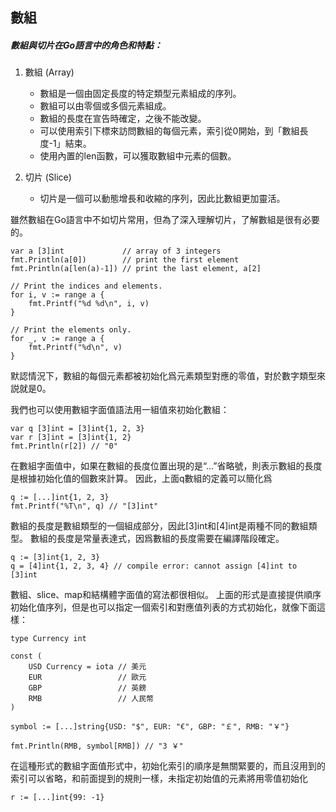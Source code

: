 ## 數組

##### 數組與切片在Go語言中的角色和特點：

1. 數組 (Array)
    - 數組是一個由固定長度的特定類型元素組成的序列。
    - 數組可以由零個或多個元素組成。
    - 數組的長度在宣告時確定，之後不能改變。
    - 可以使用索引下標來訪問數組的每個元素，索引從0開始，到「數組長度-1」結束。
    - 使用內置的len函數，可以獲取數組中元素的個數。

2. 切片 (Slice)
    - 切片是一個可以動態增長和收縮的序列，因此比數組更加靈活。

雖然數組在Go語言中不如切片常用，但為了深入理解切片，了解數組是很有必要的。

```
var a [3]int             // array of 3 integers
fmt.Println(a[0])        // print the first element
fmt.Println(a[len(a)-1]) // print the last element, a[2]

// Print the indices and elements.
for i, v := range a {
    fmt.Printf("%d %d\n", i, v)
}

// Print the elements only.
for _, v := range a {
    fmt.Printf("%d\n", v)
}
```
默認情況下，數組的每個元素都被初始化爲元素類型對應的零值，對於數字類型來説就是0。

我們也可以使用數組字面值語法用一組值來初始化數組：

```
var q [3]int = [3]int{1, 2, 3}
var r [3]int = [3]int{1, 2}
fmt.Println(r[2]) // "0"
```

在數組字面值中，如果在數組的長度位置出現的是“...”省略號，則表示數組的長度是根據初始化值的個數來計算。
因此，上面q數組的定義可以簡化爲

```
q := [...]int{1, 2, 3}
fmt.Printf("%T\n", q) // "[3]int"
```

數組的長度是數組類型的一個組成部分，因此[3]int和[4]int是兩種不同的數組類型。
數組的長度是常量表達式，因爲數組的長度需要在編譯階段確定。

```
q := [3]int{1, 2, 3}
q = [4]int{1, 2, 3, 4} // compile error: cannot assign [4]int to [3]int
```
數組、slice、map和結構體字面值的寫法都很相似。
上面的形式是直接提供順序初始化值序列，但是也可以指定一個索引和對應值列表的方式初始化，就像下面這樣：

```
type Currency int

const (
    USD Currency = iota // 美元
    EUR                 // 歐元
    GBP                 // 英鎊
    RMB                 // 人民幣
)

symbol := [...]string{USD: "$", EUR: "€", GBP: "￡", RMB: "￥"}

fmt.Println(RMB, symbol[RMB]) // "3 ￥"
```
在這種形式的數組字面值形式中，初始化索引的順序是無關緊要的，而且沒用到的索引可以省略，和前面提到的規則一樣，未指定初始值的元素將用零值初始化

```
r := [...]int{99: -1}
```



